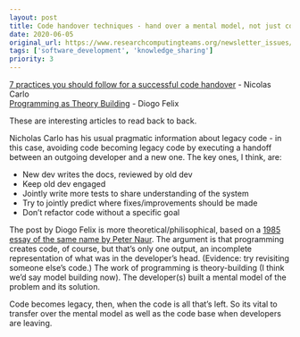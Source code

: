 ```yaml
---
layout: post
title: Code handover techniques - hand over a mental model, not just code
date: 2020-06-05
original_url: https://www.researchcomputingteams.org/newsletter_issues/0027
tags: ['software_development', 'knowledge_sharing']
priority: 3
---
```


<!-- markdownlint-disable MD033 -->
<!-- markdownlint-disable MD041 -->
<!-- markdownlint-disable MD049 -->

[7 practices you should follow for a successful code handover](https://understandlegacycode.com/blog/7-practices-successful-handover/) -  Nicolas Carlo<br/>
[Programming as Theory Building](https://gist.github.com/onlurking/fc5c81d18cfce9ff81bc968a7f342fb1) - Diogo Felix

These are interesting articles to read back to back.

Nicholas Carlo has his usual pragmatic information about legacy code - in this case, avoiding code becoming legacy code by executing a handoff between an outgoing developer and a new one.  The key ones, I think, are:

* New dev writes the docs, reviewed by old dev
* Keep old dev engaged
* Jointly write more tests to share understanding of the system
* Try to jointly predict where fixes/improvements should be made
* Don’t refactor code without a specific goal

The post by Diogo Felix is more theoretical/philisophical, based on a [1985 essay of the same name by Peter Naur](http://pages.cs.wisc.edu/~remzi/Naur.pdf).  The argument is that programming creates code, of course, but that’s only one output, an incomplete representation of what was in the developer’s head.  (Evidence: try revisiting someone else’s code.)  The work of programming is theory-building (I think we’d say model building now).  The developer(s) built a mental model of the problem and its solution.

Code becomes legacy, then, when the code is all that’s left.  So its vital to transfer over the mental model as well as the code base when developers are leaving.
